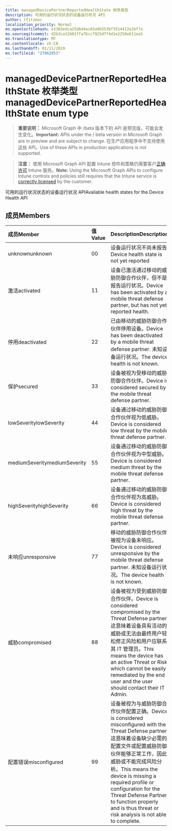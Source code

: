 ```yaml
---
title: managedDevicePartnerReportedHealthState 枚举类型
description: 可用的运行状况状态的设备运行状况 API
author: tfitzmac
localization_priority: Normal
ms.openlocfilehash: e3383edca25d6d4ac03a9b5536f3514412e2bf7a
ms.sourcegitcommit: d2b3ca32602ffa76cc7925d7f4d1e2258e611ea5
ms.translationtype: MT
ms.contentlocale: zh-CN
ms.lasthandoff: 01/11/2019
ms.locfileid: "27862053"
---
```

# <a name="manageddevicepartnerreportedhealthstate-enum-type"></a><span data-ttu-id="e8bca-103">managedDevicePartnerReportedHealthState 枚举类型</span><span class="sxs-lookup"><span data-stu-id="e8bca-103">managedDevicePartnerReportedHealthState enum type</span></span>

> <span data-ttu-id="e8bca-104">**重要说明：** Microsoft Graph 中 /beta 版本下的 API 是预览版，可能会发生变化。</span><span class="sxs-lookup"><span data-stu-id="e8bca-104">**Important:** APIs under the / beta version in Microsoft Graph are in preview and are subject to change.</span></span> <span data-ttu-id="e8bca-105">在生产应用程序中不支持使用这些 API。</span><span class="sxs-lookup"><span data-stu-id="e8bca-105">Use of these APIs in production applications is not supported.</span></span>

> <span data-ttu-id="e8bca-106">**注意：** 使用 Microsoft Graph API 配置 Intune 控件和策略仍需要客户[正确许可](https://go.microsoft.com/fwlink/?linkid=839381) Intune 服务。</span><span class="sxs-lookup"><span data-stu-id="e8bca-106">**Note:** Using the Microsoft Graph APIs to configure Intune controls and policies still requires that the Intune service is [correctly licensed](https://go.microsoft.com/fwlink/?linkid=839381) by the customer.</span></span>

<span data-ttu-id="e8bca-107">可用的运行状况状态的设备运行状况 API</span><span class="sxs-lookup"><span data-stu-id="e8bca-107">Available health states for the Device Health API</span></span>
## <a name="members"></a><span data-ttu-id="e8bca-108">成员</span><span class="sxs-lookup"><span data-stu-id="e8bca-108">Members</span></span>
|<span data-ttu-id="e8bca-109">成员</span><span class="sxs-lookup"><span data-stu-id="e8bca-109">Member</span></span>|<span data-ttu-id="e8bca-110">值</span><span class="sxs-lookup"><span data-stu-id="e8bca-110">Value</span></span>|<span data-ttu-id="e8bca-111">Description</span><span class="sxs-lookup"><span data-stu-id="e8bca-111">Description</span></span>|
|:---|:---|:---|
|<span data-ttu-id="e8bca-112">unknown</span><span class="sxs-lookup"><span data-stu-id="e8bca-112">unknown</span></span>|<span data-ttu-id="e8bca-113">0</span><span class="sxs-lookup"><span data-stu-id="e8bca-113">0</span></span>|<span data-ttu-id="e8bca-114">设备运行状况不尚未报告</span><span class="sxs-lookup"><span data-stu-id="e8bca-114">Device health state is not yet reported</span></span>|
|<span data-ttu-id="e8bca-115">激活</span><span class="sxs-lookup"><span data-stu-id="e8bca-115">activated</span></span>|<span data-ttu-id="e8bca-116">1</span><span class="sxs-lookup"><span data-stu-id="e8bca-116">1</span></span>|<span data-ttu-id="e8bca-117">设备已激活通过移动的威胁防御合作伙伴，但不是报告运行状况。</span><span class="sxs-lookup"><span data-stu-id="e8bca-117">Device has been activated by a mobile threat defense partner, but has not yet reported health.</span></span>|
|<span data-ttu-id="e8bca-118">停用</span><span class="sxs-lookup"><span data-stu-id="e8bca-118">deactivated</span></span>|<span data-ttu-id="e8bca-119">2</span><span class="sxs-lookup"><span data-stu-id="e8bca-119">2</span></span>|<span data-ttu-id="e8bca-120">已由移动的威胁防御合作伙伴停用设备。</span><span class="sxs-lookup"><span data-stu-id="e8bca-120">Device has been deactivated by a mobile threat defense partner.</span></span> <span data-ttu-id="e8bca-121">未知设备运行状况。</span><span class="sxs-lookup"><span data-stu-id="e8bca-121">The device health is not known.</span></span>|
|<span data-ttu-id="e8bca-122">保护</span><span class="sxs-lookup"><span data-stu-id="e8bca-122">secured</span></span>|<span data-ttu-id="e8bca-123">3</span><span class="sxs-lookup"><span data-stu-id="e8bca-123">3</span></span>|<span data-ttu-id="e8bca-124">设备被视为受移动的威胁防御合作伙伴。</span><span class="sxs-lookup"><span data-stu-id="e8bca-124">Device is considered secured by the mobile threat defense partner.</span></span>|
|<span data-ttu-id="e8bca-125">lowSeverity</span><span class="sxs-lookup"><span data-stu-id="e8bca-125">lowSeverity</span></span>|<span data-ttu-id="e8bca-126">4</span><span class="sxs-lookup"><span data-stu-id="e8bca-126">4</span></span>|<span data-ttu-id="e8bca-127">设备通过移动的威胁防御合作伙伴视为低威胁。</span><span class="sxs-lookup"><span data-stu-id="e8bca-127">Device is considered low threat by the mobile threat defense partner.</span></span>|
|<span data-ttu-id="e8bca-128">mediumSeverity</span><span class="sxs-lookup"><span data-stu-id="e8bca-128">mediumSeverity</span></span>|<span data-ttu-id="e8bca-129">5</span><span class="sxs-lookup"><span data-stu-id="e8bca-129">5</span></span>|<span data-ttu-id="e8bca-130">设备通过移动的威胁防御合作伙伴视为中型威胁。</span><span class="sxs-lookup"><span data-stu-id="e8bca-130">Device is considered medium threat by the mobile threat defense partner.</span></span>|
|<span data-ttu-id="e8bca-131">highSeverity</span><span class="sxs-lookup"><span data-stu-id="e8bca-131">highSeverity</span></span>|<span data-ttu-id="e8bca-132">6</span><span class="sxs-lookup"><span data-stu-id="e8bca-132">6</span></span>|<span data-ttu-id="e8bca-133">设备通过移动的威胁防御合作伙伴视为高威胁。</span><span class="sxs-lookup"><span data-stu-id="e8bca-133">Device is considered high threat by the mobile threat defense partner.</span></span>|
|<span data-ttu-id="e8bca-134">未响应</span><span class="sxs-lookup"><span data-stu-id="e8bca-134">unresponsive</span></span>|<span data-ttu-id="e8bca-135">7</span><span class="sxs-lookup"><span data-stu-id="e8bca-135">7</span></span>|<span data-ttu-id="e8bca-136">移动的威胁防御合作伙伴被视为设备未响应。</span><span class="sxs-lookup"><span data-stu-id="e8bca-136">Device is considered unresponsive by the mobile threat defense partner.</span></span> <span data-ttu-id="e8bca-137">未知设备运行状况。</span><span class="sxs-lookup"><span data-stu-id="e8bca-137">The device health is not known.</span></span>|
|<span data-ttu-id="e8bca-138">威胁</span><span class="sxs-lookup"><span data-stu-id="e8bca-138">compromised</span></span>|<span data-ttu-id="e8bca-139">8</span><span class="sxs-lookup"><span data-stu-id="e8bca-139">8</span></span>|<span data-ttu-id="e8bca-140">设备被视为受到威胁防御合作伙伴。</span><span class="sxs-lookup"><span data-stu-id="e8bca-140">Device is considered compromised by the Threat Defense partner.</span></span> <span data-ttu-id="e8bca-141">这意味着设备具有活动的威胁或无法由最终用户轻松修正风险和用户应联系其 IT 管理员。</span><span class="sxs-lookup"><span data-stu-id="e8bca-141">This means the device has an active Threat or Risk which cannot be easily remediated by the end user and the user should contact their IT Admin.</span></span>|
|<span data-ttu-id="e8bca-142">配置错误</span><span class="sxs-lookup"><span data-stu-id="e8bca-142">misconfigured</span></span>|<span data-ttu-id="e8bca-143">9</span><span class="sxs-lookup"><span data-stu-id="e8bca-143">9</span></span>|<span data-ttu-id="e8bca-144">设备被视为与威胁防御合作伙伴配置正确。</span><span class="sxs-lookup"><span data-stu-id="e8bca-144">Device is considered misconfigured with the Threat Defense partner.</span></span> <span data-ttu-id="e8bca-145">这意味着设备缺少必需的配置文件或配置威胁防御伙伴能够正常工作，因此威胁或不能完成风险分析。</span><span class="sxs-lookup"><span data-stu-id="e8bca-145">This means the device is missing a required profile or configuration for the Threat Defense Partner to function properly and is thus threat or risk analysis is not able to complete.</span></span>|





